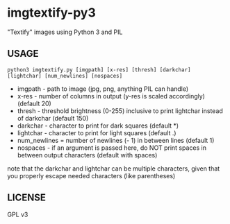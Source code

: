 # imgtextify-py3

"Textify" images using Python 3 and PIL

## USAGE
`python3 imgtextify.py [imgpath] [x-res] [thresh] [darkchar] [lightchar] [num_newlines] [nospaces]`

- imgpath - path to image (jpg, png, anything PIL can handle)
- x-res - number of columns in output (y-res is scaled accordingly) (default 20)
- thresh - threshold brightness (0-255) inclusive to print lightchar instead of darkchar (default 150)
- darkchar - character to print for dark squares (default *)
- lightchar - character to print for light squares (default .)
- num_newlines = number of newlines (- 1) in between lines (default 1)
- nospaces - if an argument is passed here, do NOT print spaces in between output characters (default with spaces)


note that the darkchar and lightchar can be multiple characters, given that you properly escape needed characters (like parentheses)

## LICENSE

GPL v3
